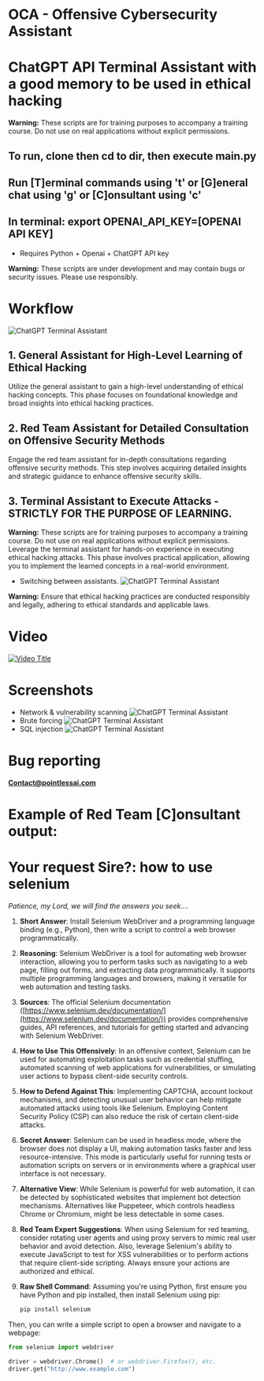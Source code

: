 # OCA - Offensive Cybersecurity Assistant
# ChatGPT API Terminal Assistant with a good memory to be used in ethical hacking
**Warning:** These scripts are for training purposes to accompany a training course. Do not use on real applications without explicit permissions.
## To run, clone then cd to dir, then execute main.py
## Run [T]erminal commands using 't' or [G]eneral chat using 'g' or [C]onsultant using 'c'
## In terminal: export OPENAI_API_KEY=[OPENAI API KEY]
* Requires Python + Openai + ChatGPT API key

**Warning:** These scripts are under development and may contain bugs or security issues. Please use responsibly.

# Workflow

![ChatGPT Terminal Assistant](https://github.com/PointlessAI/ChatGPT-TerminalAssistant/blob/main/Img/workflow.png)

## 1. General Assistant for High-Level Learning of Ethical Hacking
Utilize the general assistant to gain a high-level understanding of ethical hacking concepts. This phase focuses on foundational knowledge and broad insights into ethical hacking practices.

## 2. Red Team Assistant for Detailed Consultation on Offensive Security Methods
Engage the red team assistant for in-depth consultations regarding offensive security methods. This step involves acquiring detailed insights and strategic guidance to enhance offensive security skills.

## 3. Terminal Assistant to Execute Attacks - STRICTLY FOR THE PURPOSE OF LEARNING.
**Warning:** These scripts are for training purposes to accompany a training course. Do not use on real applications without explicit permissions.
Leverage the terminal assistant for hands-on experience in executing ethical hacking attacks. This phase involves practical application, allowing you to implement the learned concepts in a real-world environment.

* Switching between assistants.
![ChatGPT Terminal Assistant](https://github.com/PointlessAI/ChatGPT-TerminalAssistant/blob/main/Img/assistants.png)

**Warning:** Ensure that ethical hacking practices are conducted responsibly and legally, adhering to ethical standards and applicable laws.

# Video
[![Video Title](https://img.youtube.com/vi/ZIfdgZcxkRg/maxresdefault.jpg)](https://youtu.be/ZIfdgZcxkRg)

# Screenshots
* Network & vulnerability scanning
![ChatGPT Terminal Assistant](https://github.com/PointlessAI/ChatGPT-TerminalAssistant/blob/main/Img/nikto.png)
* Brute forcing
![ChatGPT Terminal Assistant](https://github.com/PointlessAI/ChatGPT-TerminalAssistant/blob/main/Img/hydra.png)
* SQL injection
![ChatGPT Terminal Assistant](https://github.com/PointlessAI/ChatGPT-TerminalAssistant/blob/main/Img/sqlinjection.png)

# Bug reporting
**Contact@pointlessai.com**

# Example of Red Team [C]onsultant output:

# Your request Sire?: how to use selenium

*Patience, my Lord, we will find the answers you seek....*

1. **Short Answer**: Install Selenium WebDriver and a programming language binding (e.g., Python), then write a script to control a web browser programmatically.

2. **Reasoning**: Selenium WebDriver is a tool for automating web browser interaction, allowing you to perform tasks such as navigating to a web page, filling out forms, and extracting data programmatically. It supports multiple programming languages and browsers, making it versatile for web automation and testing tasks.

3. **Sources**: The official Selenium documentation ([https://www.selenium.dev/documentation/](https://www.selenium.dev/documentation/)) provides comprehensive guides, API references, and tutorials for getting started and advancing with Selenium WebDriver.

4. **How to Use This Offensively**: In an offensive context, Selenium can be used for automating exploitation tasks such as credential stuffing, automated scanning of web applications for vulnerabilities, or simulating user actions to bypass client-side security controls.

5. **How to Defend Against This**: Implementing CAPTCHA, account lockout mechanisms, and detecting unusual user behavior can help mitigate automated attacks using tools like Selenium. Employing Content Security Policy (CSP) can also reduce the risk of certain client-side attacks.

6. **Secret Answer**: Selenium can be used in headless mode, where the browser does not display a UI, making automation tasks faster and less resource-intensive. This mode is particularly useful for running tests or automation scripts on servers or in environments where a graphical user interface is not necessary.

7. **Alternative View**: While Selenium is powerful for web automation, it can be detected by sophisticated websites that implement bot detection mechanisms. Alternatives like Puppeteer, which controls headless Chrome or Chromium, might be less detectable in some cases.

8. **Red Team Expert Suggestions**: When using Selenium for red teaming, consider rotating user agents and using proxy servers to mimic real user behavior and avoid detection. Also, leverage Selenium's ability to execute JavaScript to test for XSS vulnerabilities or to perform actions that require client-side scripting. Always ensure your actions are authorized and ethical.

9. **Raw Shell Command**: Assuming you're using Python, first ensure you have Python and pip installed, then install Selenium using pip:
   ```bash
   pip install selenium

Then, you can write a simple script to open a browser and navigate to a webpage:

```python
from selenium import webdriver

driver = webdriver.Chrome()  # or webdriver.Firefox(), etc.
driver.get("http://www.example.com")


